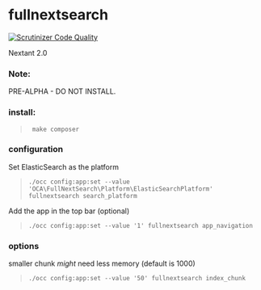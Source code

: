 # fullnextsearch

[![Scrutinizer Code Quality](https://scrutinizer-ci.com/g/daita/fullnextsearch/badges/quality-score.png?b=master)](https://scrutinizer-ci.com/g/daita/fullnextsearch/?branch=master)

Nextant 2.0

### Note:

PRE-ALPHA - DO NOT INSTALL.

### install:

>      make composer

### configuration

Set ElasticSearch as the platform
>     ./occ config:app:set --value 'OCA\FullNextSearch\Platform\ElasticSearchPlatform' fullnextsearch search_platform

Add the app in the top bar (optional)

>     ./occ config:app:set --value '1' fullnextsearch app_navigation

### options

smaller chunk _might_ need less memory (default is 1000)

>     ./occ config:app:set --value '50' fullnextsearch index_chunk
